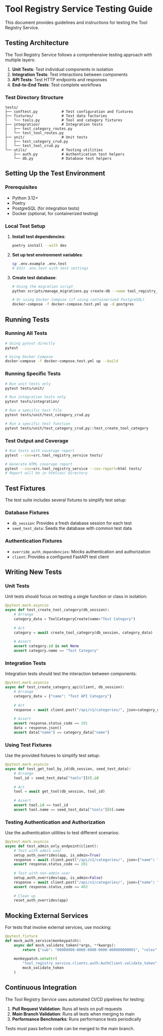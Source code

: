 # Tool Registry Service Testing Guide

This document provides guidelines and instructions for testing the Tool Registry Service.

## Testing Architecture

The Tool Registry Service follows a comprehensive testing approach with multiple layers:

1. **Unit Tests**: Test individual components in isolation
2. **Integration Tests**: Test interactions between components
3. **API Tests**: Test HTTP endpoints and responses
4. **End-to-End Tests**: Test complete workflows

### Test Directory Structure

```
tests/
├── conftest.py           # Test configuration and fixtures
├── fixtures/             # Test data factories
│   └── tools.py          # Tool and category fixtures
├── integration/          # Integration tests
│   ├── test_category_routes.py
│   └── test_tool_routes.py
├── unit/                 # Unit tests
│   ├── test_category_crud.py
│   └── test_tool_crud.py
└── utils/                # Testing utilities
    ├── auth.py           # Authentication test helpers
    └── db.py             # Database test helpers
```

## Setting Up the Test Environment

### Prerequisites

- Python 3.12+
- Poetry
- PostgreSQL (for integration tests)
- Docker (optional, for containerized testing)

### Local Test Setup

1. **Install test dependencies**:
   ```bash
   poetry install --with dev
   ```

2. **Set up test environment variables**:
   ```bash
   cp .env.example .env.test
   # Edit .env.test with test settings
   ```

3. **Create test database**:
   ```bash
   # Using the migration script
   python scripts/manage_migrations.py create-db --name tool_registry_test_db
   
   # Or using Docker Compose (if using containerized PostgreSQL)
   docker-compose -f docker-compose.test.yml up -d postgres
   ```

## Running Tests

### Running All Tests

```bash
# Using pytest directly
pytest

# Using Docker Compose
docker-compose -f docker-compose.test.yml up --build
```

### Running Specific Tests

```bash
# Run unit tests only
pytest tests/unit/

# Run integration tests only
pytest tests/integration/

# Run a specific test file
pytest tests/unit/test_category_crud.py

# Run a specific test function
pytest tests/unit/test_category_crud.py::test_create_tool_category
```

### Test Output and Coverage

```bash
# Run tests with coverage report
pytest --cov=src.tool_registry_service tests/

# Generate HTML coverage report
pytest --cov=src.tool_registry_service --cov-report=html tests/
# Report will be in htmlcov/ directory
```

## Test Fixtures

The test suite includes several fixtures to simplify test setup:

### Database Fixtures

- `db_session`: Provides a fresh database session for each test
- `seed_test_data`: Seeds the database with common test data

### Authentication Fixtures

- `override_auth_dependencies`: Mocks authentication and authorization
- `client`: Provides a configured FastAPI test client

## Writing New Tests

### Unit Tests

Unit tests should focus on testing a single function or class in isolation:

```python
@pytest.mark.asyncio
async def test_create_tool_category(db_session):
    # Arrange
    category_data = ToolCategoryCreate(name="Test Category")
    
    # Act
    category = await create_tool_category(db_session, category_data)
    
    # Assert
    assert category.id is not None
    assert category.name == "Test Category"
```

### Integration Tests

Integration tests should test the interaction between components:

```python
@pytest.mark.asyncio
async def test_create_category_api(client, db_session):
    # Arrange
    category_data = {"name": "Test API Category"}
    
    # Act
    response = await client.post("/api/v1/categories/", json=category_data)
    
    # Assert
    assert response.status_code == 201
    data = response.json()
    assert data["name"] == category_data["name"]
```

### Using Test Fixtures

Use the provided fixtures to simplify test setup:

```python
@pytest.mark.asyncio
async def test_get_tool_by_id(db_session, seed_test_data):
    # Arrange
    tool_id = seed_test_data["tools"][0].id
    
    # Act
    tool = await get_tool(db_session, tool_id)
    
    # Assert
    assert tool.id == tool_id
    assert tool.name == seed_test_data["tools"][0].name
```

### Testing Authentication and Authorization

Use the authentication utilities to test different scenarios:

```python
@pytest.mark.asyncio
async def test_admin_only_endpoint(client):
    # Test with admin user
    setup_auth_overrides(app, is_admin=True)
    response = await client.post("/api/v1/categories/", json={"name": "New Category"})
    assert response.status_code == 201
    
    # Test with non-admin user
    setup_auth_overrides(app, is_admin=False)
    response = await client.post("/api/v1/categories/", json={"name": "New Category"})
    assert response.status_code == 403
    
    # Clean up
    reset_auth_overrides(app)
```

## Mocking External Services

For tests that involve external services, use mocking:

```python
@pytest.fixture
def mock_auth_service(monkeypatch):
    async def mock_validate_token(*args, **kwargs):
        return {"sub": "00000000-0000-0000-0000-000000000001", "roles": ["user"]}
    
    monkeypatch.setattr(
        "tool_registry_service.clients.auth.AuthClient.validate_token",
        mock_validate_token
    )
```

## Continuous Integration

The Tool Registry Service uses automated CI/CD pipelines for testing:

1. **Pull Request Validation**: Runs all tests on pull requests
2. **Main Branch Validation**: Runs all tests when merging to main
3. **Performance Benchmarks**: Runs performance tests periodically

Tests must pass before code can be merged to the main branch.
